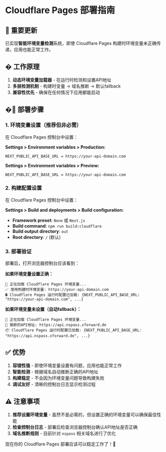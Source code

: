 # Cloudflare Pages 部署指南

## 🚨 重要更新

已实现**智能环境变量检测**系统，即使 Cloudflare Pages 构建时环境变量未正确传递，应用也能正常工作。

## � 工作原理

1. **动态环境变量加载器** - 在运行时检测和设置API地址
2. **多层检测机制** - 构建时变量 → 域名推断 → 默认fallback
3. **兼容性优先** - 确保在任何情况下应用都能启动

## �🚀 部署步骤

### 1. 环境变量设置（推荐但非必需）

在 Cloudflare Pages 控制台中设置：

**Settings > Environment variables > Production:**
```
NEXT_PUBLIC_API_BASE_URL = https://your-api-domain.com
```

**Settings > Environment variables > Preview:**
```  
NEXT_PUBLIC_API_BASE_URL = https://your-api-domain.com
```

### 2. 构建配置设置

在 Cloudflare Pages 控制台中设置：

**Settings > Build and deployments > Build configuration:**

- **Framework preset**: `None` 或 `Next.js`
- **Build command**: `npm run build:cloudflare`
- **Build output directory**: `out`
- **Root directory**: `/` (默认)

### 3. 部署验证

部署后，打开浏览器控制台应该看到：

**如果环境变量设置正确：**
```
🚀 正在加载 Cloudflare Pages 环境变量...
✅ 使用构建时环境变量: https://your-api-domain.com
� Cloudflare Pages 运行时配置已加载: {NEXT_PUBLIC_API_BASE_URL: "https://your-api-domain.com", ...}
```

**如果环境变量未设置（自动fallback）：**
```
🚀 正在加载 Cloudflare Pages 环境变量...
🎯 推断的API地址: https://api.nspass.xforward.de
📦 Cloudflare Pages 运行时配置已加载: {NEXT_PUBLIC_API_BASE_URL: "https://api.nspass.xforward.de", ...}
```

## ✅ 优势

1. **容错性强** - 即使环境变量设置有问题，应用也能正常工作
2. **智能检测** - 根据域名自动推断正确的API地址
3. **构建稳定** - 不会因为环境变量问题导致构建失败
4. **调试友好** - 清晰的控制台日志显示检测过程

## ⚠️ 注意事项

1. **推荐设置环境变量** - 虽然不是必需的，但设置正确的环境变量可以确保最佳性能
2. **检查控制台日志** - 部署后检查浏览器控制台确认API地址是否正确
3. **域名推断规则** - 目前针对 `nspass` 相关域名进行了优化

现在你的 Cloudflare Pages 部署应该可以稳定工作了！🎉
